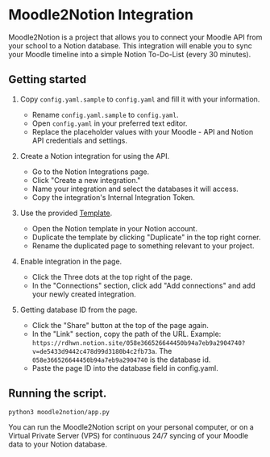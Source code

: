 # Moodle2Notion Integration

Moodle2Notion is a project that allows you to connect your Moodle API from your school to a Notion database. This integration will enable you to sync your Moodle timeline into a simple Notion To-Do-List (every 30 minutes).

## Getting started

1.  Copy `config.yaml.sample` to `config.yaml` and fill it with your information.

    - Rename `config.yaml.sample` to `config.yaml`.
    - Open `config.yaml` in your preferred text editor.
    - Replace the placeholder values with your Moodle - API and Notion API credentials and settings.

2.  Create a Notion integration for using the API.

    - Go to the Notion Integrations page.
    - Click "Create a new integration."
    - Name your integration and select the databases it will access.
    - Copy the integration's Internal Integration Token.

3.  Use the provided [Template](https://rdhwn.notion.site/058e366526644450b94a7eb9a2904740?v=de5433d9442c478d99d3180b4c2fb73a).

    - Open the Notion template in your Notion account.
    - Duplicate the template by clicking "Duplicate" in the top right corner.
    - Rename the duplicated page to something relevant to your project.

4.  Enable integration in the page.

    - Click the Three dots at the top right of the page.
    - In the "Connections" section, click add "Add connections" and add your newly created integration.

5.  Getting database ID from the page.
    - Click the "Share" button at the top of the page again.
    - In the "Link" section, copy the path of the URL.
      Example: `https://rdhwn.notion.site/058e366526644450b94a7eb9a2904740?v=de5433d9442c478d99d3180b4c2fb73a`. The `058e366526644450b94a7eb9a2904740` is the database id.
    - Paste the page ID into the database field in config.yaml.

## Running the script.

```bash
python3 moodle2notion/app.py
```

You can run the Moodle2Notion script on your personal computer, or on a Virtual Private Server (VPS) for continuous 24/7 syncing of your Moodle data to your Notion database.
